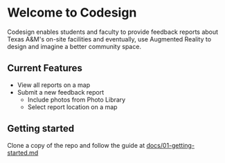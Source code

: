 # Welcome to Codesign

Codesign enables students and faculty to provide feedback reports about Texas A&M's on-site facilities and eventually, use Augmented Reality to design and imagine a better community space.

## Current Features

- View all reports on a map
- Submit a new feedback report
  - Include photos from Photo Library
  - Select report location on a map

## Getting started

Clone a copy of the repo and follow the guide at [docs/01-getting-started.md](codesign/docs/01-getting-started.md)

